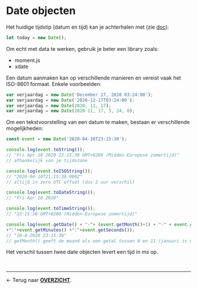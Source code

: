 # Date objecten

Het huidige tijdstip (datum en tijd) kan je achterhalen met (zie [doc](https://developer.mozilla.org/en-US/docs/Web/JavaScript/Reference/Global_Objects/Date)):

```js
let today = new Date();
```

Om echt met data te werken, gebruik je beter een library zoals:
- moment.js
- xdate

Een datum aanmaken kan op verschillende manieren en vereist vaak het ISO-8601 formaat. Enkele voorbeelden:

```js
var verjaardag = new Date('December 17, 2020 03:24:00');
var verjaardag = new Date('2020-12-17T03:24:00');
var verjaardag = new Date(2020, 11, 17);
var verjaardag = new Date(2020 11, 17, 3, 24, 0);
```

Om een tekstvoorstelling van een datum te maken, bestaan er verschillende mogelijkheden:

```js
const event = new Date('2020-04-10T23:15:30');

console.log(event.toString());
// "Fri Apr 10 2020 23:15:30 GMT+0200 (Midden-Europese zomertijd)"
// afhankelijk van je tijdszone

console.log(event.toISOString());
// "2020-04-10T21:15:30.000Z"
// altijd in zero UTC offset (dus 2 uur verschil)

console.log(event.toDateString());
// "Fri Apr 10 2020"

console.log(event.toTimeString());
// "23:15:30 GMT+0200 (Midden-Europese zomertijd)"

console.log(event.getDate() + "-"+ (event.getMonth()+1) + "-" + event.getFullYear() + " " + event.getHours()
+":"+event.getMinutes() +":"+event.getSeconds());
// "10-4-2020 23:15:30"
// getMonth() geeft de maand als een getal tussen 0 en 11 (januari is maand 0 daarom + 1)
```

Het verschil tussen twee date objecten levert een tijd in *ms* op.

<br>

---

&larr; Terug naar [**OVERZICHT**](./README.md#overview).